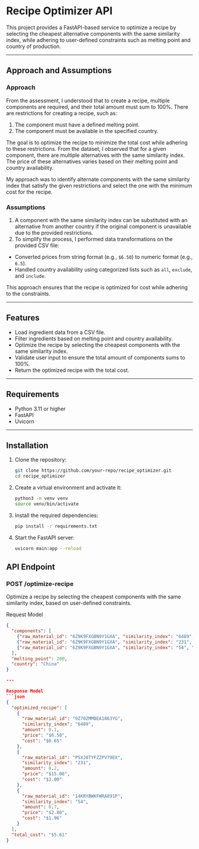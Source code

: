 # Recipe Optimizer API

This project provides a FastAPI-based service to optimize a recipe by selecting the cheapest alternative components with the same similarity index, while adhering to user-defined constraints such as melting point and country of production.

---

## Approach and Assumptions

### Approach

From the assessment, I understood that to create a recipe, multiple components are required, and their total amount must sum to 100%. There are restrictions for creating a recipe, such as:

1. The component must have a defined melting point.
2. The component must be available in the specified country.

The goal is to optimize the recipe to minimize the total cost while adhering to these restrictions. From the dataset, I observed that for a given component, there are multiple alternatives with the same similarity index. The price of these alternatives varies based on their melting point and country availability.

My approach was to identify alternate components with the same similarity index that satisfy the given restrictions and select the one with the minimum cost for the recipe.

### Assumptions

1. A component with the same similarity index can be substituted with an alternative from another country if the original component is unavailable due to the provided restrictions.
2. To simplify the process, I performed data transformations on the provided CSV file:
  - Converted prices from string format (e.g., `$6.50`) to numeric format (e.g., `6.5`).
  - Handled country availability using categorized lists such as `all`, `exclude`, and `include`.

This approach ensures that the recipe is optimized for cost while adhering to the constraints.

---

## Features

- Load ingredient data from a CSV file.
- Filter ingredients based on melting point and country availability.
- Optimize the recipe by selecting the cheapest components with the same similarity index.
- Validate user input to ensure the total amount of components sums to 100%.
- Return the optimized recipe with the total cost.

---

## Requirements

- Python 3.11 or higher
- FastAPI
- Uvicorn

---

## Installation

1. Clone the repository:
   ```bash
   git clone https://github.com/your-repo/recipe_optimizer.git
   cd recipe_optimizer

2. Create a virtual environment and activate it:
   ```bash
   python3 -m venv venv
   source venv/bin/activate

3. Install the required dependencies:
   ```bash
   pip install -r requirements.txt

4. Start the FastAPI server:
   ```bash
   uvicorn main:app --reload

## API Endpoint

### POST /optimize-recipe

Optimize a recipe by selecting the cheapest components with the same similarity index, based on user-defined constraints.

Request Model
  ```json
  {
    "components": [
      {"raw_material_id": "6Z9K9FXGBN9Y1GXA", "similarity_index": "6489", "amount": 0.1},
      {"raw_material_id": "6Z9K9FXGBN9Y1GXA", "similarity_index": "231", "amount": 0.2},
      {"raw_material_id": "6Z9K9FXGBN9Y1GXA", "similarity_index": "54", "amount": 0.7}
    ],
    "melting_point": 200,
    "country": "China"
  }

---

Response Model
  ```json
  {
    "optimized_recipe": [
      {
        "raw_material_id": "9Z70ZMMBEA1863YG",
        "similarity_index": "6489",
        "amount": 0.1,
        "price": "$6.50",
        "cost": "$0.65"
      },
      {
        "raw_material_id": "P5XJ8TYFZZPV79EX",
        "similarity_index": "231",
        "amount": 0.2,
        "price": "$15.00",
        "cost": "$3.00"
      },
      {
        "raw_material_id": "14KRYBWKFWRA891P",
        "similarity_index": "54",
        "amount": 0.7,
        "price": "$2.80",
        "cost": "$1.96"
      }
    ],
    "total_cost": "$5.61"
  }

